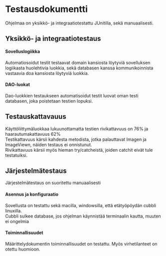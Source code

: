 # Testausdokumentti

Ohjelmaa on yksikkö- ja integraatiotestattu JUnitilla, sekä manuaalisesti.  

## Yksikkö- ja integraatiotestaus

#### Sovelluslogiikka
Automatiosoidut testit testaavat domain kansiosta löytyviä sovelluksen logiikasta huolehtivia luokkia, sekä databasen kanssa kommunikoinnista vastaavia doa kansiosta löytyviä luokkia.  

#### DAO-luokat
Dao-luokkien testaukseen automatisoidut testit luovat oman testi databasen, joka poistetaan testien lopuksi.

## Testauskattavauus
Käyttöliittymäluokkaa lukuunottamatta testien rivikattavuus on 76% ja haarautumakattavuus 62%  
Testikattavuus kärsii kahdesta metodista, jotka palauttavat Imagen ja ImageViewn, näiden testaus ei onnistunut.  
Rivikattavuus kärsii myös hieman try/catcheistä, joiden catchit eivät tule testatuiksi.  


## Järjestelmätestaus
Järjestelmätestaus on suoritettu manuaalisesti

#### Asennus ja konfiguraatio
Sovellusta on testattu sekä macilla, windowsilla, että etätyöpöydän cubbli linuxilla.  
Cubbli sulkee database, jos ohjelman käynnistää terminaalin kautta, muuten ei ongelmia

#### Toiminnallisuudet
Määrittelydokumentin toiminnallisuudet on testattu. Myös virhetilanteet on otettu huomioon.
